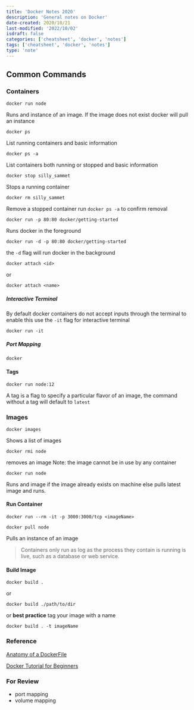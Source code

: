 ```yaml
---
title: 'Docker Notes 2020'
description: 'General notes on Docker'
date-created: 2020/10/21
last-modified: '2022/10/02'
isdraft: false
categories: ['cheatsheet', 'docker', 'notes']
tags: ['cheatsheet', 'docker', 'notes']
type: 'note'
---
```


## Common Commands

### Containers

```shell
docker run node
```

Runs and instance of an image. If the image does not exist docker will pull an instance

```shell
docker ps
```

List running containers and basic information

```shell
docker ps -a
```

List containers both running or stopped and basic information

```shell
docker stop silly_sammet
```

Stops a running container

```shell
docker rm silly_sammet
```

Remove a stopped container run `docker ps -a` to confirm removal

```shell
docker run -p 80:80 docker/getting-started
```

Runs docker in the foreground

```shell
docker run -d -p 80:80 docker/getting-started
```

the `-d` flag will run docker in the background

```shell
docker attach <id>
```

or

```shell
docker attach <name>
```

##### Interactive Terminal

By default docker containers do not accept inputs through the terminal to enable this use the `-it` flag for interactive terminal

```shell
docker run -it
```

##### Port Mapping

```shell
docker
```

#### Tags

```shell
docker run node:12
```

A tag is a flag to specify a particular flavor of an image, the command without a tag will default to `latest`

### Images

```shell
docker images
```

Shows a list of images

```shell
docker rmi node
```

removes an image Note: the image cannot be in use by any container

```shell
docker run node
```

Runs and image if the image already exists on machine else pulls latest image and runs.

#### Run Container

```shell
docker run --rm -it -p 3000:3000/tcp <imageName>
```

```shell
docker pull node
```

Pulls an instance of an image

> Containers only run as log as the process they contain is running is live, such as a database or web service.

#### Build Image

```shell
docker build .
```

or

```shell
docker build ./path/to/dir
```

or **best practice** tag your image with a name

```shell
docker build . -t imageName
```

### Reference

[Anatomy of a DockerFile](https://gist.github.com/adamveld12/4815792fadf119ef41bd)

[Docker Tutorial for Beginners](https://www.youtube.com/watch?v=fqMOX6JJhGo)

### For Review

- port mapping
- volume mapping
